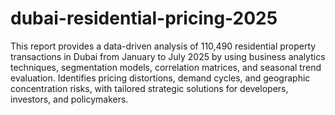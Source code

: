 # dubai-residential-pricing-2025
This report provides a data-driven analysis of 110,490 residential property transactions in Dubai from January to July 2025 by using business analytics techniques, segmentation models, correlation matrices, and seasonal trend evaluation. 
Identifies pricing distortions, demand cycles, and geographic concentration risks, with tailored strategic solutions for developers, investors, and policymakers.
